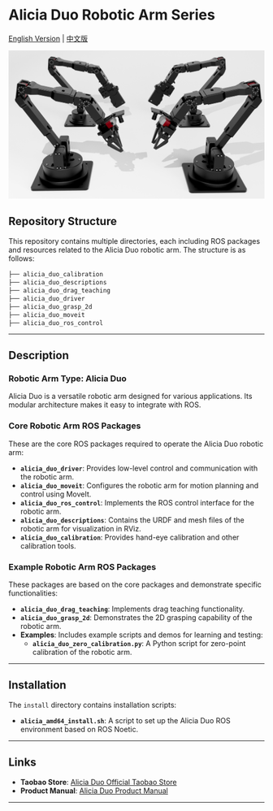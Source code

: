 # Alicia Duo Robotic Arm Series

[English Version](README_en.md) | [中文版](README.md)

![Input Image Description](images/Alicia_duo4.jpg)

## Repository Structure

This repository contains multiple directories, each including ROS packages and resources related to the Alicia Duo robotic arm. The structure is as follows:
```
├── alicia_duo_calibration
├── alicia_duo_descriptions
├── alicia_duo_drag_teaching
├── alicia_duo_driver
├── alicia_duo_grasp_2d
├── alicia_duo_moveit
├── alicia_duo_ros_control

```

---

## Description

### Robotic Arm Type: Alicia Duo
Alicia Duo is a versatile robotic arm designed for various applications. Its modular architecture makes it easy to integrate with ROS.

### Core Robotic Arm ROS Packages
These are the core ROS packages required to operate the Alicia Duo robotic arm:
- **`alicia_duo_driver`**: Provides low-level control and communication with the robotic arm.
- **`alicia_duo_moveit`**: Configures the robotic arm for motion planning and control using MoveIt.
- **`alicia_duo_ros_control`**: Implements the ROS control interface for the robotic arm.
- **`alicia_duo_descriptions`**: Contains the URDF and mesh files of the robotic arm for visualization in RViz.
- **`alicia_duo_calibration`**: Provides hand-eye calibration and other calibration tools.

### Example Robotic Arm ROS Packages
These packages are based on the core packages and demonstrate specific functionalities:
- **`alicia_duo_drag_teaching`**: Implements drag teaching functionality.
- **`alicia_duo_grasp_2d`**: Demonstrates the 2D grasping capability of the robotic arm.
- **Examples**: Includes example scripts and demos for learning and testing:
  - **`alicia_duo_zero_calibration.py`**: A Python script for zero-point calibration of the robotic arm.


---

## Installation

The `install` directory contains installation scripts:
- **`alicia_amd64_install.sh`**: A script to set up the Alicia Duo ROS environment based on ROS Noetic.


---
## Links

- **Taobao Store**: [Alicia Duo Official Taobao Store](https://g84gtpygdv6trpvdhcsy0kfr73avcip.taobao.com/shop/view_shop.htm?appUid=RAzN8HWKU5B7MfX6JjEWgkuNfftNVbnrjbjx6fPjY9KqXB46Rvy&spm=a21n57.1.hoverItem.2)
- **Product Manual**: [Alicia Duo Product Manual](https://tcnqzgyay0jb.feishu.cn/wiki/DGtywN4j8ikctwk6PoccULllnkb)

---